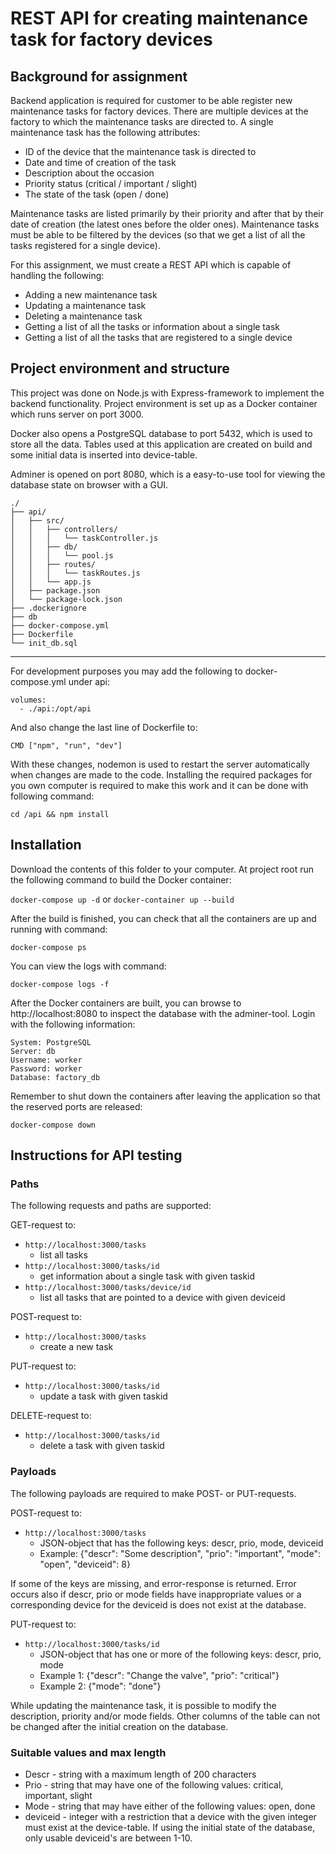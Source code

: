 # REST API for creating maintenance task for factory devices

## Background for assignment
Backend application is required for customer to be able register new maintenance tasks for factory devices. There are multiple devices at the factory to which the maintenance tasks are directed to. A single maintenance task has the following attributes:
- ID of the device that the maintenance task is directed to
- Date and time of creation of the task
- Description about the occasion
- Priority status (critical / important / slight)
- The state of the task (open / done)

Maintenance tasks are listed primarily by their priority and after that by their date of creation (the latest ones before the older ones). Maintenance tasks must be able to be filtered by the devices (so that we get a list of all the tasks registered for a single device).

For this assignment, we must create a REST API which is capable of handling the following:
- Adding a new maintenance task
- Updating a maintenance task
- Deleting a maintenance task
- Getting a list of all the tasks or information about a single task
- Getting a list of all the tasks that are registered to a single device

## Project environment and structure
This project was done on Node.js with Express-framework to implement the backend functionality. Project environment is set up as a Docker container which runs server on port 3000.

Docker also opens a PostgreSQL database to port 5432, which is used to store all the data. Tables used at this application are created on build and some initial data is inserted into device-table.

Adminer is opened on port 8080, which is a easy-to-use tool for viewing the database state on browser with a GUI.

```
./
├── api/
│   ├── src/
│   │   ├── controllers/
│   │   │   └── taskController.js
│   │   ├── db/
│   │   │   └── pool.js
│   │   ├── routes/
│   │   │   └── taskRoutes.js
│   │   └── app.js
│   ├── package.json
│   └── package-lock.json
├── .dockerignore
├── db
├── docker-compose.yml
├── Dockerfile
└── init_db.sql
```
<hr>
For development purposes you may add the following to docker-compose.yml under api:

```
volumes:
  - ./api:/opt/api
```
And also change the last line of Dockerfile to:

```
CMD ["npm", "run", "dev"]
```

With these changes, nodemon is used to restart the server automatically when changes are made to the code. Installing the required packages for you own computer is required to make this work and it can be done with following command:

`cd /api && npm install`

## Installation
Download the contents of this folder to your computer. At project root run the following command to build the Docker container:

`docker-compose up -d` or `docker-container up --build`

After the build is finished, you can check that all the containers are up and running with command:

`docker-compose ps`

You can view the logs with command:

`docker-compose logs -f`

After the Docker containers are built, you can browse to http://localhost:8080 to inspect the database with the adminer-tool. Login with the following information:

```
System: PostgreSQL
Server: db
Username: worker
Password: worker
Database: factory_db
```

Remember to shut down the containers after leaving the application so that the reserved ports are released:

`docker-compose down`

## Instructions for API testing
### Paths

The following requests and paths are supported:

GET-request to:
- `http://localhost:3000/tasks`
  - list all tasks
- `http://localhost:3000/tasks/id`
  - get information about a single task with given taskid
- `http://localhost:3000/tasks/device/id`
  - list all tasks that are pointed to a device with given deviceid

POST-request to:
- `http://localhost:3000/tasks`
  - create a new task

PUT-request to:
- `http://localhost:3000/tasks/id`
  - update a task with given taskid

DELETE-request to:
- `http://localhost:3000/tasks/id`
  - delete a task with given taskid

### Payloads

The following payloads are required to make POST- or PUT-requests.

POST-request to:
- `http://localhost:3000/tasks`
  - JSON-object that has the following keys: descr, prio, mode, deviceid
  - Example: {"descr": "Some description", "prio": "important", "mode": "open", "deviceid": 8}

If some of the keys are missing, and error-response is returned. Error occurs also if descr, prio or mode fields have inappropriate values or a corresponding device for the deviceid is does not exist at the database.

PUT-request to:
- `http://localhost:3000/tasks/id`
  - JSON-object that has one or more of the following keys: descr, prio, mode
  - Example 1: {"descr": "Change the valve", "prio": "critical"}
  - Example 2: {"mode": "done"}

While updating the maintenance task, it is possible to modify the description, priority and/or mode fields. Other columns of the table can not be changed after the initial creation on the database.

### Suitable values and max length
- Descr - string with a maximum length of 200 characters
- Prio - string that may have one of the following values: critical, important, slight
- Mode - string that may have either of the following values: open, done
- deviceid - integer with a restriction that a device with the given integer must exist at the device-table. If using the initial state of the database, only usable deviceid's are between 1-10.
